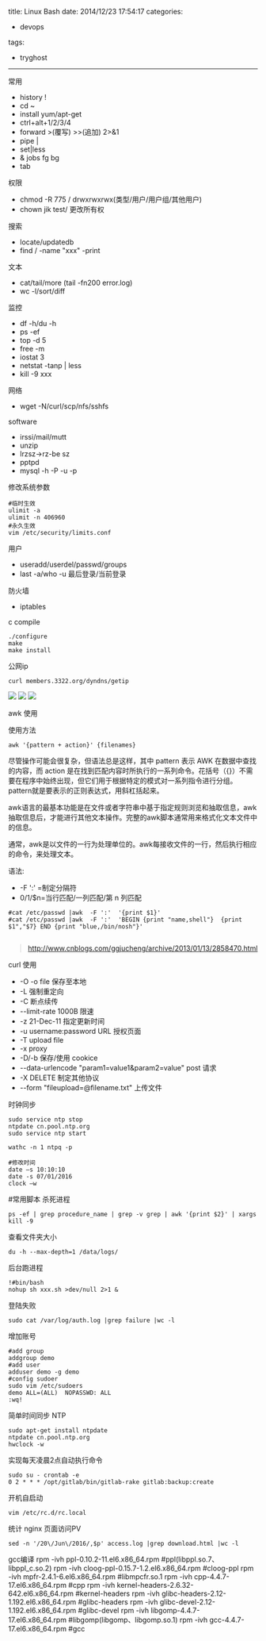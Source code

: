 title: Linux Bash
date: 2014/12/23 17:54:17
categories:

 - devops 


tags:

- tryghost

---

常用
 
 * history  !
 * cd ~
 * install yum/apt-get 
 * ctrl+alt+1/2/3/4
 * forward >(覆写) >>(追加) 2>&1
 * pipe |
 * set|less
 * & jobs fg bg
 * tab

 
权限

 * chmod -R 775 /     drwxrwxrwx(类型/用户/用户组/其他用户)
 * chown jik test/ 更改所有权

搜索
 
 * locate/updatedb
 * find / -name "xxx" -print
 
文本
 
 * cat/tail/more    (tail -fn200 error.log)
 * wc -l/sort/diff
 
监控
 
 * df -h/du -h
 * ps -ef
 * top -d 5
 * free -m
 * iostat 3
 * netstat -tanp | less
 * kill -9 xxx
 
网络
 
 * wget -N/curl/scp/nfs/sshfs
 
software
 
 * irssi/mail/mutt
 * unzip
 * lrzsz->rz-be sz
 * pptpd
 * mysql -h -P -u -p

修改系统参数 
```language-bash
#临时生效
ulimit -a
ulimit -n 406960
#永久生效
vim /etc/security/limits.conf
```

用户

 * useradd/userdel/passwd/groups
 * last -a/who -u 最后登录/当前登录

防火墙
 
 * iptables

c compile
```
./configure
make
make install
```

公网ip
```
curl members.3322.org/dyndns/getip
```


![](https://dn-zuoyun.qbox.me/image/4/27/bb3ab0389244b6d9328eb0431ada8.png)
![](https://dn-zuoyun.qbox.me/image/9/f6/d31c17347d1cb3bb2fa2b57586b69.png)
![](https://dn-zuoyun.qbox.me/image/4/5f/9932d95e31aeec8ce751141f57cb7.png)


awk 使用 

使用方法
```
awk '{pattern + action}' {filenames}
```
尽管操作可能会很复杂，但语法总是这样，其中 pattern 表示 AWK 在数据中查找的内容，而 action 是在找到匹配内容时所执行的一系列命令。花括号（{}）不需要在程序中始终出现，但它们用于根据特定的模式对一系列指令进行分组。 pattern就是要表示的正则表达式，用斜杠括起来。

awk语言的最基本功能是在文件或者字符串中基于指定规则浏览和抽取信息，awk抽取信息后，才能进行其他文本操作。完整的awk脚本通常用来格式化文本文件中的信息。

通常，awk是以文件的一行为处理单位的。awk每接收文件的一行，然后执行相应的命令，来处理文本。 

语法:

  * -F ':' =制定分隔符
  * $0/$1/$n=当行匹配/一列匹配/第 n 列匹配
  

```
#cat /etc/passwd |awk  -F ':'  '{print $1}'  
#cat /etc/passwd |awk  -F ':'  'BEGIN {print "name,shell"}  {print $1","$7} END {print "blue,/bin/nosh"}'
 
```


>http://www.cnblogs.com/ggjucheng/archive/2013/01/13/2858470.html


curl 使用

 * -O -o file 保存至本地
 * -L 强制重定向
 * -C 断点续传
 * --limit-rate 1000B  限速
 * -z 21-Dec-11 指定更新时间
 * -u username:password URL  授权页面
 * -T upload file
 * -x proxy
 * -D/-b 保存/使用  cookice
 * --data-urlencode  "param1=value1&param2=value"   post 请求
 * -X DELETE 制定其他协议
 * --form "fileupload=@filename.txt"  上传文件
 

时钟同步
```language-bash
sudo service ntp stop 
ntpdate cn.pool.ntp.org
sudo service ntp start 

wathc -n 1 ntpq -p

#修改时间
date –s 10:10:10
date -s 07/01/2016
clock –w
```

#常用脚本
杀死进程
```language-bash
ps -ef | grep procedure_name | grep -v grep | awk '{print $2}' | xargs kill -9
```
查看文件夹大小
```language-bash
du -h --max-depth=1 /data/logs/
```
后台跑进程
```language-bash
!#bin/bash
nohup sh xxx.sh >dev/null 2>1 &
```
登陆失败
```language-bash
sudo cat /var/log/auth.log |grep failure |wc -l
```
增加账号
```language-bash
#add group
addgroup demo
#add user
adduser demo -g demo
#config sudoer
sudo vim /etc/sudoers
demo ALL=(ALL)  NOPASSWD: ALL
:wq!
```
简单时间同步 NTP
```language-bash
sudo apt-get install ntpdate  
ntpdate cn.pool.ntp.org  
hwclock -w  
```

实现每天凌晨2点自动执行命令
```language-bash
sudo su - crontab -e 
0 2 * * * /opt/gitlab/bin/gitlab-rake gitlab:backup:create 
```

开机自启动
```language-bash
vim /etc/rc.d/rc.local
```

统计 nginx 页面访问PV
```language-bash
sed -n '/20\/Jun\/2016/,$p' access.log |grep download.html |wc -l
```

gcc编译
rpm -ivh ppl-0.10.2-11.el6.x86_64.rpm                                 #ppl(libppl.so.7、libppl_c.so.2)
rpm -ivh cloog-ppl-0.15.7-1.2.el6.x86_64.rpm                       #cloog-ppl
rpm -ivh mpfr-2.4.1-6.el6.x86_64.rpm                                  #libmpcfr.so.1
rpm -ivh cpp-4.4.7-17.el6.x86_64.rpm                                  #cpp
rpm -ivh kernel-headers-2.6.32-642.el6.x86_64.rpm              #kernel-headers
rpm -ivh glibc-headers-2.12-1.192.el6.x86_64.rpm                #glibc-headers
rpm -ivh glibc-devel-2.12-1.192.el6.x86_64.rpm                    #glibc-devel
rpm -ivh libgomp-4.4.7-17.el6.x86_64.rpm                           #libgomp(libgomp、libgomp.so.1)
rpm -ivh gcc-4.4.7-17.el6.x86_64.rpm                                  #gcc






